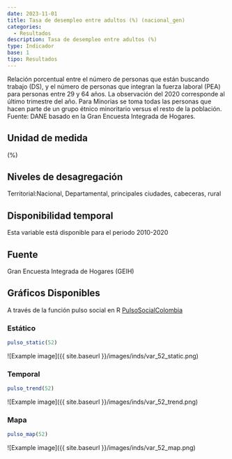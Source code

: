 ```yaml
---
date: 2023-11-01
title: Tasa de desempleo entre adultos (%) (nacional_gen)
categories:
  - Resultados
description: Tasa de desempleo entre adultos (%)
type: Indicador
base: 1
tipo: Resultados
--- 
```


Relación porcentual entre el número de personas que están
buscando trabajo (DS), y el número de personas que integran la fuerza laboral (PEA) para personas entre 29 y 64 años. La observación del 2020 corresponde al último trimestre del año. Para Minorias se toma todas las personas que hacen parte de un grupo étnico minoritario versus el resto de la población.
Fuente: DANE basado en la Gran Encuesta Integrada de Hogares.

## Unidad de medida
(%)

## Niveles de desagregación
Territorial:Nacional, Departamental, principales ciudades, cabeceras, rural

## Disponibilidad temporal
Esta variable está disponible para el periodo 2010-2020

## Fuente
Gran Encuesta Integrada de Hogares (GEIH)

## Gráficos Disponibles

A través de la función pulso social en R [PulsoSocialColombia](https://github.com/pulsosocialcolombia/PulsoSocialColombia)

### Estático

``` R
pulso_static(52)
```

![Example image]({{ site.baseurl }}/images/inds/var_52_static.png)

### Temporal

``` R
pulso_trend(52)
```

![Example image]({{ site.baseurl }}/images/inds/var_52_trend.png)

### Mapa

``` R
pulso_map(52)
```

![Example image]({{ site.baseurl }}/images/inds/var_52_map.png)